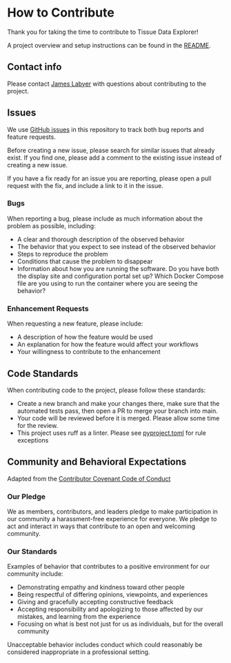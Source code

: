 
# How to Contribute

Thank you for taking the time to contribute to Tissue Data Explorer!

A project overview and setup instructions can be found in the [README](./README.md).

## Contact info
Please contact [James Labyer](james.labyer@austin.utexas.edu) with questions about contributing to the project.

## Issues
We use [GitHub issues](https://github.com/TACC/tissue-data-explorer/issues) in this repository to track both bug reports and feature requests.

Before creating a new issue, please search for similar issues that already exist. If you find one, please add a comment to the existing issue instead of creating a new issue.

If you have a fix ready for an issue you are reporting, please open a pull request with the fix, and include a link to it in the issue.

### Bugs
When reporting a bug, please include as much information about the problem as possible, including:
- A clear and thorough description of the observed behavior
- The behavior that you expect to see instead of the observed behavior
- Steps to reproduce the problem
- Conditions that cause the problem to disappear
- Information about how you are running the software. Do you have both the display site and configuration portal set up? Which Docker Compose file are you using to run the container where you are seeing the behavior?

### Enhancement Requests
When requesting a new feature, please include:
- A description of how the feature would be used
- An explanation for how the feature would affect your workflows
- Your willingness to contribute to the enhancement

## Code Standards
When contributing code to the project, please follow these standards:
- Create a new branch and make your changes there, make sure that the automated tests pass, then open a PR to merge your branch into main.
- Your code will be reviewed before it is merged. Please allow some time for the review.
- This project uses ruff as a linter. Please see [pyproject.toml](./pyproject.toml) for rule exceptions

## Community and Behavioral Expectations
Adapted from the [Contributor Covenant Code of Conduct](https://www.contributor-covenant.org/version/2/1/code_of_conduct/)

### Our Pledge
We as members, contributors, and leaders pledge to make participation in our
community a harassment-free experience for everyone. We pledge to act and interact 
in ways that contribute to an open and welcoming community.

### Our Standards
Examples of behavior that contributes to a positive environment for our
community include:
* Demonstrating empathy and kindness toward other people
* Being respectful of differing opinions, viewpoints, and experiences
* Giving and gracefully accepting constructive feedback
* Accepting responsibility and apologizing to those affected by our mistakes,
and learning from the experience
* Focusing on what is best not just for us as individuals, but for the overall
community

Unacceptable behavior includes conduct which could reasonably be considered 
inappropriate in a professional setting.